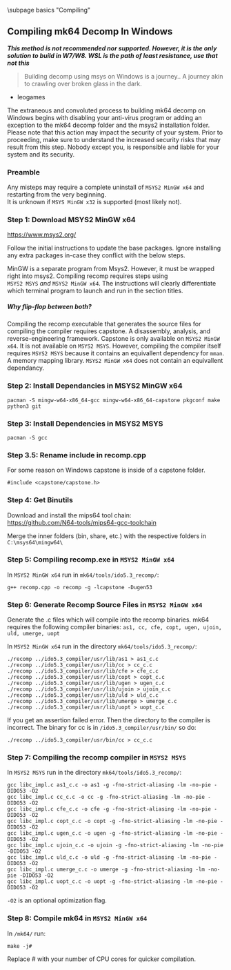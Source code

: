 \subpage basics "Compiling"

## Compiling mk64 Decomp In Windows

***This method is not recommended nor supported. However, it is the only solution to build in W7/W8. WSL is the path of least resistance, use that not this***

> Building decomp using msys on Windows is a journey..  A journey akin to crawling over broken glass in the dark.
- leogames

The extraneous and convoluted process to building mk64 decomp on Windows begins with disabling your anti-virus program or adding an exception to the mk64 decomp folder and the msys2 installation folder. 
Please note that this action may impact the security of your system. Prior to proceeding, make sure to understand the increased security risks that may result from this step. Nobody except you, is responsible and liable for your system and its security.

### Preamble
Any misteps may require a complete uninstall of `MSYS2 MinGW x64` and restarting from the very beginning.  
It is unknown if `MSYS MinGW x32` is supported (most likely not).

### Step 1: Download MSYS2 MinGW x64

https://www.msys2.org/

Follow the initial instructions to update the base packages. Ignore installing any extra packages in-case they conflict with the below steps.

MinGW is a separate program from Msys2. However, it must be wrapped right into msys2.
Compiling recomp requires steps using<br>`MSYS2 MSYS` *and* `MSYS2 MinGW x64`. The instructions will clearly differentiate which terminal program to launch and run in the section titles.

##### *Why flip-flop between both?*
Compiling the recomp executable that generates the source files for compiling the compiler requires capstone. A disassembly, analysis, and reverse-engineering framework. Capstone is only available on `MSYS2 MinGW x64`. It is not available on `MSYS2 MSYS`. However, compiling the compiler itself requires
`MSYS2 MSYS` because it contains an equivallent dependency for `mman`. A memory mapping library. `MSYS2 MinGW x64` does not contain an equivallent dependancy.


### Step 2: Install Dependancies in MSYS2 MinGW x64
```
pacman -S mingw-w64-x86_64-gcc mingw-w64-x86_64-capstone pkgconf make python3 git
```

### Step 3: Install Dependencies in MSYS2 MSYS
```
pacman -S gcc
```

### Step 3.5: Rename include in recomp.cpp
For some reason on Windows capstone is inside of a capstone folder.
```
#include <capstone/capstone.h>
```


### Step 4: Get Binutils
Download and install the mips64 tool chain:  
https://github.com/N64-tools/mips64-gcc-toolchain

Merge the inner folders (bin, share, etc.) with the respective folders in `C:\msys64\mingw64\`

### Step 5: Compiling recomp.exe in `MSYS2 MinGW x64`
In `MSYS2 MinGW x64` run in `mk64/tools/ido5.3_recomp/`:
```
g++ recomp.cpp -o recomp -g -lcapstone -Dugen53
```

### Step 6: Generate Recomp Source Files in `MSYS2 MinGW x64`

Generate the .c files which will compile into the recomp binaries.
mk64 requires the following compiler binaries: `as1, cc, cfe, copt, ugen, ujoin, uld, umerge, uopt`

In `MSYS2 MinGW x64` run in the directory `mk64/tools/ido5.3_recomp/`:
```
./recomp ../ido5.3_compiler/usr/lib/as1 > as1_c.c
./recomp ../ido5.3_compiler/usr/lib/cc > cc_c.c
./recomp ../ido5.3_compiler/usr/lib/cfe > cfe_c.c
./recomp ../ido5.3_compiler/usr/lib/copt > copt_c.c
./recomp ../ido5.3_compiler/usr/lib/ugen > ugen_c.c
./recomp ../ido5.3_compiler/usr/lib/ujoin > ujoin_c.c
./recomp ../ido5.3_compiler/usr/lib/uld > uld_c.c
./recomp ../ido5.3_compiler/usr/lib/umerge > umerge_c.c
./recomp ../ido5.3_compiler/usr/lib/uopt > uopt_c.c
```
If you get an assertion failed error. Then the directory to the compiler is incorrect.
The binary for cc is in `/ido5.3_compiler/usr/bin/` so do:
```
./recomp ../ido5.3_compiler/usr/bin/cc > cc_c.c
```
### Step 7: Compiling the recomp compiler in `MSYS2 MSYS`
In `MSYS2 MSYS` run in the directory `mk64/tools/ido5.3_recomp/`:
```
gcc libc_impl.c as1_c.c -o as1 -g -fno-strict-aliasing -lm -no-pie -DIDO53 -O2
gcc libc_impl.c cc_c.c -o cc -g -fno-strict-aliasing -lm -no-pie -DIDO53 -O2
gcc libc_impl.c cfe_c.c -o cfe -g -fno-strict-aliasing -lm -no-pie -DIDO53 -O2
gcc libc_impl.c copt_c.c -o copt -g -fno-strict-aliasing -lm -no-pie -DIDO53 -O2
gcc libc_impl.c ugen_c.c -o ugen -g -fno-strict-aliasing -lm -no-pie -DIDO53 -O2
gcc libc_impl.c ujoin_c.c -o ujoin -g -fno-strict-aliasing -lm -no-pie -DIDO53 -O2
gcc libc_impl.c uld_c.c -o uld -g -fno-strict-aliasing -lm -no-pie -DIDO53 -O2
gcc libc_impl.c umerge_c.c -o umerge -g -fno-strict-aliasing -lm -no-pie -DIDO53 -O2
gcc libc_impl.c uopt_c.c -o uopt -g -fno-strict-aliasing -lm -no-pie -DIDO53 -O2
```
`-O2` is an optional optimization flag.  

### Step 8: Compile mk64 in `MSYS2 MinGW x64`
In `/mk64/` run:
```
make -j#
```
Replace # with your number of CPU cores for quicker compilation.
